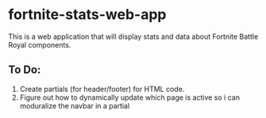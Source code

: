 # fortnite-stats-web-app
This is a web application that will display stats and data about Fortnite Battle Royal components.

To Do:
----------
1. Create partials (for header/footer) for HTML code.
2. Figure out how to dynamically update which page is active so i can moduralize the navbar in a partial
